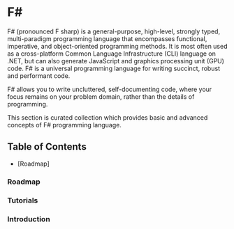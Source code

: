 # F#

F# (pronounced F sharp) is a general-purpose, high-level, strongly typed, multi-paradigm programming language that encompasses functional, imperative, and object-oriented programming methods. It is most often used as a cross-platform Common Language Infrastructure (CLI) language on .NET, but can also generate JavaScript and graphics processing unit (GPU) code.
F# is a universal programming language for writing succinct, robust and performant code. 

F# allows you to write uncluttered, self-documenting code, where your focus remains on your problem domain, rather than the details of programming.

This section is curated collection which provides basic and advanced concepts of F# programming language. 


## Table of Contents

- [Roadmap]





### Roadmap
>



### Tutorials



### Introduction


